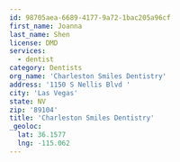 ```yaml
---
id: 98705aea-6689-4177-9a72-1bac205a96cf
first_name: Joanna
last_name: Shen
license: DMD
services:
  - dentist
category: Dentists
org_name: 'Charleston Smiles Dentistry'
address: '1150 S Nellis Blvd '
city: 'Las Vegas'
state: NV
zip: '89104'
title: 'Charleston Smiles Dentistry'
_geoloc:
  lat: 36.1577
  lng: -115.062
---
```

